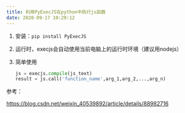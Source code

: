 ```yaml
---
title: 利用PyExecJS在python中执行js函数
date: 2020-09-17 10:29:12
---
```


1. 安装：`pip install PyExecJS`

2. 运行时，execjs会自动使用当前电脑上的运行时环境（建议用nodejs）

3. 简单使用

   ```python
   js = execjs.compile(js_text)
   result = js.call('function_name',arg_1,arg_2,...,arg_n)
   ```

参考：

https://blog.csdn.net/weixin_40539892/article/details/88982716

